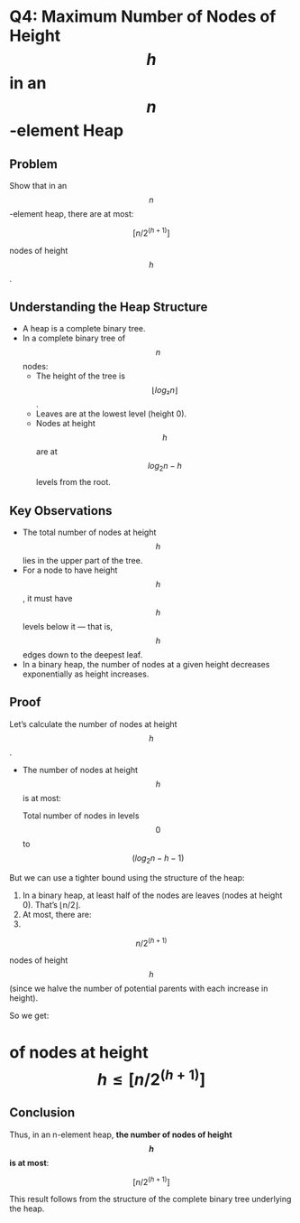 






# Q4: Maximum Number of Nodes of Height $$h$$ in an $$n$$ -element Heap

## Problem
Show that in an $$n$$-element heap, there are at most:

$$
[n / 2^{(h+1)}]
$$

nodes of height $$h$$.

## Understanding the Heap Structure

- A heap is a complete binary tree.
- In a complete binary tree of $$n$$ nodes:
  - The height of the tree is $$⌊log₂ n⌋$$.
  - Leaves are at the lowest level (height 0).
  - Nodes at height $$h$$ are at $$log_{2} n - h$$ levels from the root.

## Key Observations

- The total number of nodes at height $$h$$ lies in the upper part of the tree.
- For a node to have height $$h$$, it must have $$h$$ levels below it — that is, $$h$$ edges down to the deepest leaf.
- In a binary heap, the number of nodes at a given height decreases exponentially as height increases.

## Proof

Let’s calculate the number of nodes at height $$h$$.

- The number of nodes at height $$h$$ is at most:

  Total number of nodes in levels $$0$$ to $$(log_{2} n − h − 1)$$


But we can use a tighter bound using the structure of the heap:

1. In a binary heap, at least half of the nodes are leaves (nodes at height 0). That’s ⌊n/2⌋.
2. At most, there are:
3. 
$$
   n / 2^{(h+1)}
$$

   nodes of height $$h$$ (since we halve the number of potential parents with each increase in height).

So we get:

# of nodes at height $$h ≤[n / 2^{(h+1)}]$$


## Conclusion

Thus, in an n-element heap, **the number of nodes of height $$h$$ is at most**:

$$
[n / 2^{(h+1)}]
$$

This result follows from the structure of the complete binary tree underlying the heap.
